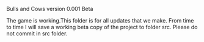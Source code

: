 Bulls and Cows version 0.001 Beta

The game is working.This folder is for all updates that we make.
From time to time I will save a working beta copy of the project to folder src.
Please do not commit in src folder.



